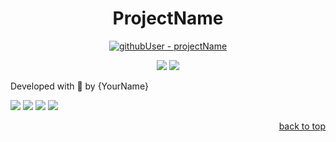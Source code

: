 <div align="center">

# ProjectName

<!-- CHANGE {githubUser} AND {projectName} IN ALL LINK LOCATION -->
[![githubUser - projectName](https://img.shields.io/static/v1?label=githubUser&message=projectName&color=2eac6f&style=for-the-badge&logo=github)](https://github.com/githubUser/projectName "Go to GitHub repo")

<!-- BADGES OF STATUS IN DEVELOPEMNT AND LICENSE MIT -->
<img src="http://img.shields.io/static/v1?label=status&message=in%20development&color=2eac6f&style=for-the-badge"/>
<img src="http://img.shields.io/static/v1?label=license&message=MIT&color=2eac6f&style=for-the-badge"/>

<!-- BELOW CHANGE THE PROJECT NAME AND THE PATH TO A LOCAL IMAGE REPRESENTING THE PROJECT PROJECT -->

<!-- ![Project Name](./src/folder/image-name.extension) -->
</div>



Developed with 💜 by {YourName}

<div align="left">
<a href="https://www.linkedin.com/in/linkedinUser" target="_blank"><img src="https://img.shields.io/badge/-LinkedIn-%230077B5?style=badge&logo=linkedin&logoColor=white" target="_blank"></a>
<a href = "mailto:your_email@hotmail.com"><img src="https://img.shields.io/badge/Outlook-0078D4?style=badge&logo=microsoft-outlook&logoColor=white" target="_blank"></a>
<a href="https://www.instagram.com/instagramUser/" target="_blank"><img src="https://img.shields.io/badge/-Instagram-%23E4405F?style=badge&logo=instagram&logoColor=white" target="_blank"></a>
<a href="https://www.youtube.com/channel/youtubeCode" target="_blank"><img src="https://img.shields.io/badge/YouTube-FF0000?style=badge&logo=youtube&logoColor=white" target="_blank"></a>
</div>

<p align="right"><a href="#ProjectName">back to top</a></p>
